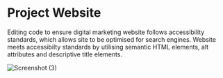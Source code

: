 # Project Website
Editing code to ensure digital marketing website follows accessibility standards, which allows site to be optimised for search engines. 
Website meets accessibilty standards by utilising semantic HTML elements, alt attributes and descriptive title elements.

![Screenshot (3)](https://user-images.githubusercontent.com/95969056/145693201-49bd860f-73a9-4b5d-8e2c-cb18c0f812ba.png)
